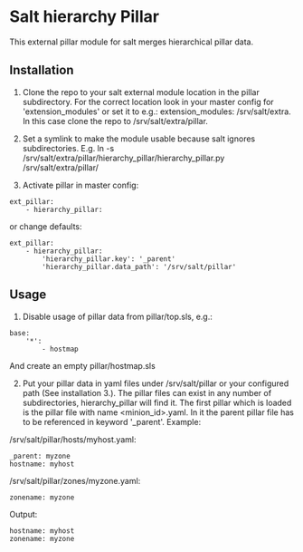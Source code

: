 # Salt hierarchy Pillar

This external pillar module for salt merges hierarchical pillar data.

## Installation

1. Clone the repo to your salt external module location in the pillar subdirectory. For the correct location look in your master config for 'extension_modules' or set it to e.g.: extension_modules: /srv/salt/extra. In this case clone the repo to /srv/salt/extra/pillar.

2. Set a symlink to make the module usable because salt ignores subdirectories. E.g. ln -s /srv/salt/extra/pillar/hierarchy_pillar/hierarchy_pillar.py /srv/salt/extra/pillar/

3. Activate pillar in master config:
```
ext_pillar:
    - hierarchy_pillar:
```
or change defaults:
```
ext_pillar:
    - hierarchy_pillar:
        'hierarchy_pillar.key': '_parent'
        'hierarchy_pillar.data_path': '/srv/salt/pillar'
```

## Usage

1. Disable usage of pillar data from pillar/top.sls, e.g.:
```
base:
    '*':
        - hostmap
```

And create an empty pillar/hostmap.sls

2. Put your pillar data in yaml files under /srv/salt/pillar or your configured path (See installation 3.). The pillar files can exist in any number of subdirectories, hierarchy_pillar will find it. The first pillar which is loaded is the pillar file with name <minion_id>.yaml. In it the parent pillar file has to be referenced in keyword '_parent'. Example:

/srv/salt/pillar/hosts/myhost.yaml:
```
_parent: myzone
hostname: myhost
```

/srv/salt/pillar/zones/myzone.yaml:
```
zonename: myzone
```

Output:

```
hostname: myhost
zonename: myzone
```
